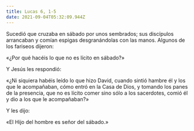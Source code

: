 ```yaml
---
title: Lucas 6, 1-5
date: 2021-09-04T05:32:09.944Z
---
```

Sucedió que cruzaba en sábado por unos sembrados; sus discípulos arrancaban y comían espigas desgranándolas con las manos. Algunos de los fariseos dijeron: 

«¿Por qué hacéis lo que no es lícito en sábado?» 

Y Jesús les respondió: 

«¿Ni siquiera habéis leído lo que hizo David, cuando sintió hambre él y los que le acompañaban, cómo entró en la Casa de Dios, y tomando los panes de la presencia, que no es lícito comer sino sólo a los sacerdotes, comió él y dio a los que le acompañaban?» 

Y les dijo: 

«El Hijo del hombre es señor del sábado.»
